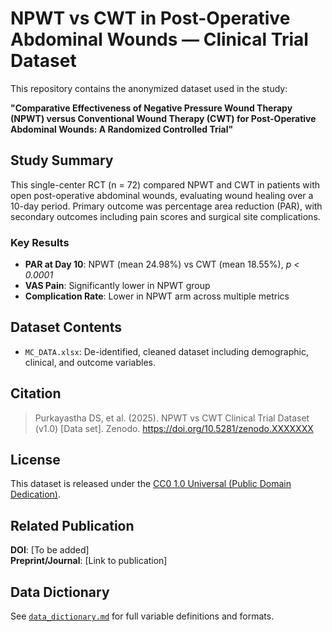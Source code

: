 # NPWT vs CWT in Post-Operative Abdominal Wounds — Clinical Trial Dataset

This repository contains the anonymized dataset used in the study:

**"Comparative Effectiveness of Negative Pressure Wound Therapy (NPWT) versus Conventional Wound Therapy (CWT) for Post-Operative Abdominal Wounds: A Randomized Controlled Trial"**

## Study Summary
This single-center RCT (n = 72) compared NPWT and CWT in patients with open post-operative abdominal wounds, evaluating wound healing over a 10-day period. Primary outcome was percentage area reduction (PAR), with secondary outcomes including pain scores and surgical site complications.

### Key Results
- **PAR at Day 10**: NPWT (mean 24.98%) vs CWT (mean 18.55%), *p < 0.0001*
- **VAS Pain**: Significantly lower in NPWT group
- **Complication Rate**: Lower in NPWT arm across multiple metrics

## Dataset Contents
- `MC_DATA.xlsx`: De-identified, cleaned dataset including demographic, clinical, and outcome variables.

## Citation
> Purkayastha DS, et al. (2025). NPWT vs CWT Clinical Trial Dataset (v1.0) [Data set]. Zenodo. https://doi.org/10.5281/zenodo.XXXXXXX

## License
This dataset is released under the [CC0 1.0 Universal (Public Domain Dedication)](https://creativecommons.org/publicdomain/zero/1.0/).

## Related Publication
**DOI**: [To be added]  
**Preprint/Journal**: [Link to publication]

## Data Dictionary
See [`data_dictionary.md`](./data_dictionary.md) for full variable definitions and formats.
